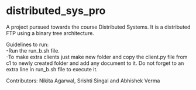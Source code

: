 # distributed_sys_pro

A project pursued towards the course Distributed Systems. It is a distributed FTP using a binary tree architecture.

Guidelines to run:
<br />
-Run the run_b.sh file.
<br />
-To make extra clients just make new folder and copy the client.py file from c1 to newly created folder and add any document to it. Do not forget to an extra line in run_b.sh file to execute it. 

Contributors: Nikita Agarwal, Srishti Singal and Abhishek Verma
